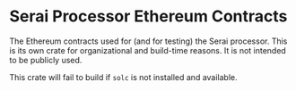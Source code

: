 # Serai Processor Ethereum Contracts

The Ethereum contracts used for (and for testing) the Serai processor. This is
its own crate for organizational and build-time reasons. It is not intended to
be publicly used.

This crate will fail to build if `solc` is not installed and available.
